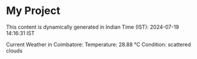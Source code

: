 # My Project

This content is dynamically generated in Indian Time (IST): 2024-07-19 14:16:31 IST


Current Weather in Coimbatore:
Temperature: 28.88 °C
Condition: scattered clouds
